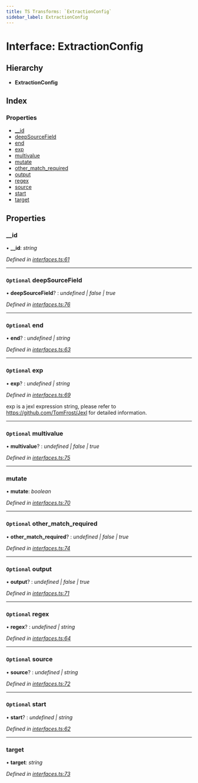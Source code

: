 ```yaml
---
title: TS Transforms: `ExtractionConfig`
sidebar_label: ExtractionConfig
---
```


# Interface: ExtractionConfig

## Hierarchy

* **ExtractionConfig**

## Index

### Properties

* [__id](extractionconfig.md#__id)
* [deepSourceField](extractionconfig.md#optional-deepsourcefield)
* [end](extractionconfig.md#optional-end)
* [exp](extractionconfig.md#optional-exp)
* [multivalue](extractionconfig.md#optional-multivalue)
* [mutate](extractionconfig.md#mutate)
* [other_match_required](extractionconfig.md#optional-other_match_required)
* [output](extractionconfig.md#optional-output)
* [regex](extractionconfig.md#optional-regex)
* [source](extractionconfig.md#optional-source)
* [start](extractionconfig.md#optional-start)
* [target](extractionconfig.md#target)

## Properties

###  __id

• **__id**: *string*

*Defined in [interfaces.ts:61](https://github.com/terascope/teraslice/blob/653cf7530/packages/ts-transforms/src/interfaces.ts#L61)*

___

### `Optional` deepSourceField

• **deepSourceField**? : *undefined | false | true*

*Defined in [interfaces.ts:76](https://github.com/terascope/teraslice/blob/653cf7530/packages/ts-transforms/src/interfaces.ts#L76)*

___

### `Optional` end

• **end**? : *undefined | string*

*Defined in [interfaces.ts:63](https://github.com/terascope/teraslice/blob/653cf7530/packages/ts-transforms/src/interfaces.ts#L63)*

___

### `Optional` exp

• **exp**? : *undefined | string*

*Defined in [interfaces.ts:69](https://github.com/terascope/teraslice/blob/653cf7530/packages/ts-transforms/src/interfaces.ts#L69)*

exp is a jexl expression string, please refer to https://github.com/TomFrost/Jexl for detailed information.

___

### `Optional` multivalue

• **multivalue**? : *undefined | false | true*

*Defined in [interfaces.ts:75](https://github.com/terascope/teraslice/blob/653cf7530/packages/ts-transforms/src/interfaces.ts#L75)*

___

###  mutate

• **mutate**: *boolean*

*Defined in [interfaces.ts:70](https://github.com/terascope/teraslice/blob/653cf7530/packages/ts-transforms/src/interfaces.ts#L70)*

___

### `Optional` other_match_required

• **other_match_required**? : *undefined | false | true*

*Defined in [interfaces.ts:74](https://github.com/terascope/teraslice/blob/653cf7530/packages/ts-transforms/src/interfaces.ts#L74)*

___

### `Optional` output

• **output**? : *undefined | false | true*

*Defined in [interfaces.ts:71](https://github.com/terascope/teraslice/blob/653cf7530/packages/ts-transforms/src/interfaces.ts#L71)*

___

### `Optional` regex

• **regex**? : *undefined | string*

*Defined in [interfaces.ts:64](https://github.com/terascope/teraslice/blob/653cf7530/packages/ts-transforms/src/interfaces.ts#L64)*

___

### `Optional` source

• **source**? : *undefined | string*

*Defined in [interfaces.ts:72](https://github.com/terascope/teraslice/blob/653cf7530/packages/ts-transforms/src/interfaces.ts#L72)*

___

### `Optional` start

• **start**? : *undefined | string*

*Defined in [interfaces.ts:62](https://github.com/terascope/teraslice/blob/653cf7530/packages/ts-transforms/src/interfaces.ts#L62)*

___

###  target

• **target**: *string*

*Defined in [interfaces.ts:73](https://github.com/terascope/teraslice/blob/653cf7530/packages/ts-transforms/src/interfaces.ts#L73)*

